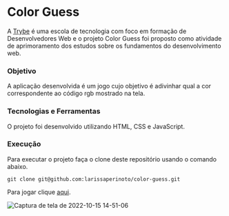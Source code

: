 # Color Guess

A [Trybe](https://www.betrybe.com/) é uma escola de tecnologia com foco em formação de Desenvolvedores Web e o projeto Color Guess foi proposto como atividade de aprimoramento dos estudos sobre os fundamentos do desenvolvimento web.

### Objetivo

A aplicação desenvolvida é um jogo cujo objetivo é adivinhar qual a cor correspondente ao código rgb mostrado na tela.

### Tecnologias e Ferramentas

O projeto foi desenvolvido utilizando HTML, CSS e JavaScript.

### Execução

Para executar o projeto faça o clone deste repositório usando o comando abaixo.

    git clone git@github.com:larissaperinoto/color-guess.git

Para jogar clique [aqui](https://larissaperinoto.github.io/color-guess/).

![Captura de tela de 2022-10-15 14-51-06](https://user-images.githubusercontent.com/98956659/196001062-432515da-29a0-4c12-aa33-4c18b853d9af.png)
